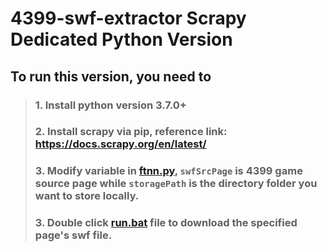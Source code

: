 # 4399-swf-extractor Scrapy Dedicated Python Version

## To run this version, you need to
> ### 1. Install python version 3.7.0+
> ### 2. Install scrapy via pip, reference link: <https://docs.scrapy.org/en/latest/>
> ### 3. Modify variable in [ftnn.py](/ftnnSwf/ftnnSwf/spiders/ftnn.py), `swfSrcPage` is 4399 game source page while `storagePath` is the directory folder you want to store locally.
> ### 3. Double click [run.bat](/run.bat) file to download the specified page's swf file.
